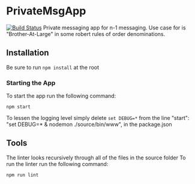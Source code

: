 # PrivateMsgApp
[![Build Status](https://travis-ci.org/larafoundingteam/Lara.svg?branch=dev)](https://travis-ci.org/larafoundingteam/Lara)
Private messaging app for n-1 messaging. Use case for is "Brother-At-Large" in some robert rules of order denominations.

## Installation

Be sure to run ```npm install``` at the root



### Starting the App


To start the app run the following command: 


```
npm start
```
To lessen the logging level simply delete  ```set DEBUG=*``` from the line "start": "set DEBUG=* & nodemon ./source/bin/www", in the package.json


## Tools
The linter looks recursively through all of the files in the source folder
To run the linter run the following command:

```npm run lint```
